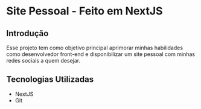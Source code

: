 # Site Pessoal - Feito em NextJS
## Introdução
Esse projeto tem como objetivo principal aprimorar minhas habilidades como desenvolvedor front-end e disponibilizar um site pessoal com minhas redes sociais a quem desejar.
## Tecnologias Utilizadas
- NextJS
- Git
